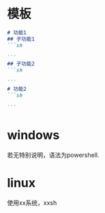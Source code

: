 # 模板
````md
# 功能1
## 子功能1
```sh

```
## 子功能2
```sh

```
# 功能2
```sh

```
````
# windows
若无特别说明，语法为powershell.

# linux
使用xx系统，xxsh